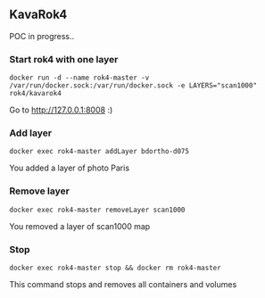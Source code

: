 ## KavaRok4

POC in progress..

### Start rok4 with one layer

```
docker run -d --name rok4-master -v /var/run/docker.sock:/var/run/docker.sock -e LAYERS="scan1000" rok4/kavarok4
```

Go to http://127.0.0.1:8008 :)

### Add layer

```
docker exec rok4-master addLayer bdortho-d075
```

You added a layer of photo Paris

### Remove layer

```
docker exec rok4-master removeLayer scan1000
```

You removed a layer of scan1000 map

### Stop

```
docker exec rok4-master stop && docker rm rok4-master
```

This command stops and removes all containers and volumes
